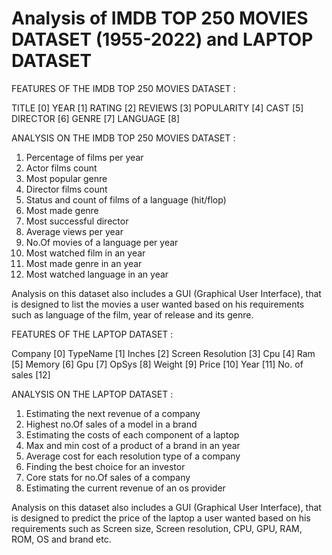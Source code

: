 # Analysis of IMDB TOP 250 MOVIES DATASET (1955-2022) and LAPTOP DATASET

FEATURES OF THE IMDB TOP 250 MOVIES DATASET :

TITLE [0]
YEAR [1]
RATING [2] 
REVIEWS [3]
 POPULARITY [4]
CAST [5]
DIRECTOR [6]
GENRE [7]
LANGUAGE [8]


ANALYSIS ON THE IMDB TOP 250 MOVIES DATASET :

1. Percentage of films per year
2. Actor films count
3. Most popular genre
4. Director films count
5. Status and count of films of a language (hit/flop)
6. Most made genre
7. Most successful director
8. Average views per year
9. No.Of movies of a language per year
10. Most watched film in an year
11. Most made genre in an year
12. Most watched language in an year

Analysis on this dataset also includes a GUI (Graphical User Interface), that is designed to list the movies a user wanted based on his requirements such as language of the film, year of release and its genre.


FEATURES OF THE LAPTOP DATASET :

Company [0]
TypeName [1]
Inches [2]
Screen Resolution [3]
Cpu [4]
Ram [5]
Memory [6]
Gpu [7]
OpSys [8]
Weight [9]
Price [10]
Year [11]
No. of sales [12]


ANALYSIS ON THE LAPTOP DATASET :

1. Estimating the next revenue of a company
2. Highest no.Of sales of a model in a brand
3. Estimating the costs of each component of a laptop
4. Max and min cost  of a product of a brand in an  year
5. Average cost for each resolution type of a company
6. Finding the best choice for an investor
7. Core stats for no.Of sales of a company
8. Estimating the current revenue of an os provider

Analysis on this dataset also includes a GUI (Graphical User Interface), that is designed to predict the price of the laptop a user wanted based on his requirements such as Screen size, Screen resolution, CPU, GPU, RAM, ROM, OS and brand etc.












